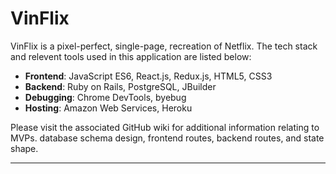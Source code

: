 # VinFlix

VinFlix is a pixel-perfect, single-page, recreation of Netflix. The tech stack and relevent tools used in this application are listed below:

* **Frontend**: JavaScript ES6, React.js, Redux.js, HTML5, CSS3
* **Backend**: Ruby on Rails, PostgreSQL, JBuilder
* **Debugging**: Chrome DevTools, byebug
* **Hosting**: Amazon Web Services, Heroku

Please visit the associated GitHub wiki for additional information relating to MVPs. database schema design, frontend routes, backend routes, and state shape.


***
